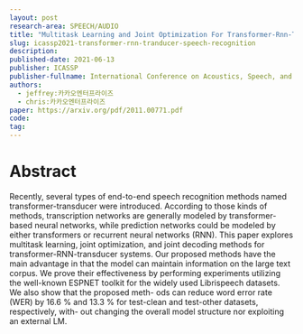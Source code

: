 ```yaml
---
layout: post
research-area: SPEECH/AUDIO
title: "Multitask Learning and Joint Optimization For Transformer-Rnn-Tranducer Speech Recognition"
slug: icassp2021-transformer-rnn-tranducer-speech-recognition
description:
published-date: 2021-06-13
publisher: ICASSP
publisher-fullname: International Conference on Acoustics, Speech, and Signal Processing (ICASSP)
authors:
  - jeffrey:카카오엔터프라이즈
  - chris:카카오엔터프라이즈
paper: https://arxiv.org/pdf/2011.00771.pdf
code:
tag:
---
```


# Abstract

Recently, several types of end-to-end speech recognition methods named transformer-transducer were introduced. According to those kinds of methods, transcription networks are generally modeled by transformer-based neural networks, while prediction networks could be modeled by either transformers or recurrent neural networks (RNN). This paper explores multitask learning, joint optimization, and joint decoding methods for transformer-RNN-transducer systems. Our proposed methods have the main advantage in that the model can maintain information on the large text corpus. We prove their effectiveness by performing experiments utilizing the well-known ESPNET toolkit for the widely used Librispeech datasets. We also show that the proposed meth- ods can reduce word error rate (WER) by 16.6 % and 13.3 % for test-clean and test-other datasets, respectively, with- out changing the overall model structure nor exploiting an external LM.
